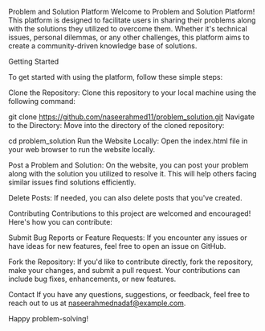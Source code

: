 Problem and Solution Platform
Welcome to Problem and Solution Platform! This platform is designed to facilitate users in sharing their problems along with the solutions they utilized to overcome them. Whether it's technical issues, personal dilemmas, or any other challenges, this platform aims to create a community-driven knowledge base of solutions.

Getting Started

To get started with using the platform, follow these simple steps:

Clone the Repository: Clone this repository to your local machine using the following command:

git clone https://github.com/naseerahmed11/problem_solution.git
Navigate to the Directory: Move into the directory of the cloned repository:

cd problem_solution
Run the Website Locally: Open the index.html file in your web browser to run the website locally.

Post a Problem and Solution: On the website, you can post your problem along with the solution you utilized to resolve it. This will help others facing similar issues find solutions efficiently.

Delete Posts: If needed, you can also delete posts that you've created.

Contributing
Contributions to this project are welcomed and encouraged! Here's how you can contribute:

Submit Bug Reports or Feature Requests: If you encounter any issues or have ideas for new features, feel free to open an issue on GitHub.

Fork the Repository: If you'd like to contribute directly, fork the repository, make your changes, and submit a pull request. Your contributions can include bug fixes, enhancements, or new features.

Contact
If you have any questions, suggestions, or feedback, feel free to reach out to us at naseerahmednadaf@example.com.

Happy problem-solving!

